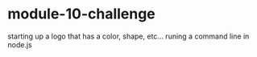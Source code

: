 # module-10-challenge
starting up a logo that has a color, shape, etc... runing a command line in node.js
